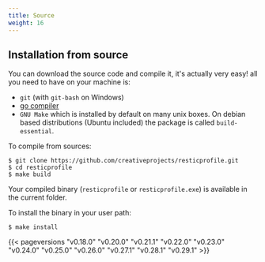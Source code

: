 ```yaml
---
title: Source
weight: 16
---
```


## Installation from source

You can download the source code and compile it, it's actually very easy! all you need to have on your machine is:
- `git` (with `git-bash` on Windows)
- [go compiler](https://golang.org/dl/)
- `GNU Make` which is installed by default on many unix boxes. On debian based distributions (Ubuntu included) the package is called `build-essential`.

To compile from sources:
```shell
$ git clone https://github.com/creativeprojects/resticprofile.git
$ cd resticprofile
$ make build
```

Your compiled binary (`resticprofile` or `resticprofile.exe`) is available in the current folder.

To install the binary in your user path:

```shell
$ make install
```

{{< pageversions "v0.18.0" "v0.20.0" "v0.21.1" "v0.22.0" "v0.23.0" "v0.24.0" "v0.25.0" "v0.26.0" "v0.27.1" "v0.28.1" "v0.29.1" >}}
